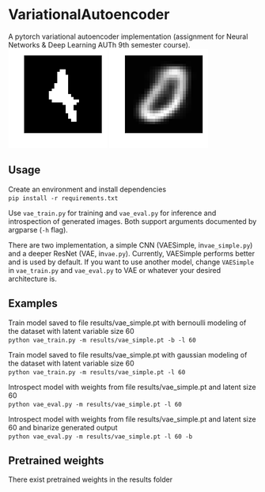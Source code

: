 # VariationalAutoencoder
A pytorch variational autoencoder implementation (assignment for Neural Networks & Deep Learning AUTh 9th semester course).
![vaesimple_bernoulli_interpolation](https://github.com/Thodoris1999/VariationalAutoencoder/blob/main/results/vaesimple_bernoulli_interpolation.gif)
![vaesimple_gaussian_interpolation](https://github.com/Thodoris1999/VariationalAutoencoder/blob/main/results/vaesimple_gaussian_interpolation.gif)
## Usage
Create an environment and install dependencies \
`
pip install -r requirements.txt
`

Use `vae_train.py` for training and `vae_eval.py` for inference and introspection of generated images. Both support arguments documented by argparse (`-h` flag).

There are two implementation, a simple CNN (VAESimple, in`vae_simple.py`) and a deeper ResNet (VAE, in`vae.py`). Currently, VAESimple performs better and is used by default. If you want to use another model, change `VAESimple` in `vae_train.py` and `vae_eval.py` to VAE or whatever your desired architecture is.
## Examples
Train model saved to file results/vae_simple.pt with bernoulli modeling of the dataset with latent variable size 60 \
`
python vae_train.py -m results/vae_simple.pt -b -l 60
`

Train model saved to file results/vae_simple.pt with gaussian modeling of the dataset with latent variable size 60 \
`
python vae_train.py -m results/vae_simple.pt -l 60
`

Introspect model with weights from file results/vae_simple.pt and latent size 60 \
`
python vae_eval.py -m results/vae_simple.pt -l 60
`

Introspect model with weights from file results/vae_simple.pt and latent size 60 and binarize generated output \
`
python vae_eval.py -m results/vae_simple.pt -l 60 -b
`
## Pretrained weights
There exist pretrained weights in the results folder
